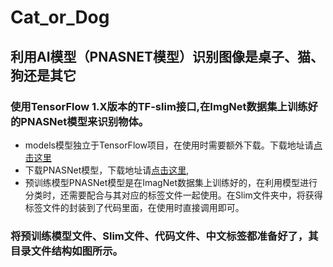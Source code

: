 # Cat_or_Dog

## 利用AI模型（PNASNET模型）识别图像是桌子、猫、狗还是其它

### 使用TensorFlow 1.X版本的TF-slim接口,在ImgNet数据集上训练好的PNASNet模型来识别物体。

* models模型独立于TensorFlow项目，在使用时需要额外下载。下载地址请[点击这里](https://github.com/tensorflow/models)
* 下载PNASNet模型，下载地址请[点击这里](https://github.com/tensorflow/models/tree/master/research/slim),
* 预训练模型PNASNet模型是在ImagNet数据集上训练好的，在利用模型进行分类时，还需要配合与其对应的标签文件一起使用。在Slim文件夹中，将获得标签文件的封装到了代码里面，在使用时直接调用即可。

### 将预训练模型文件、Slim文件、代码文件、中文标签都准备好了，其目录文件结构如图所示。
